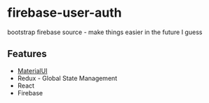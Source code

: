 # firebase-user-auth
bootstrap firebase source - make things easier in the future I guess

## Features
 - [MaterialUI](https://mui.com/material-ui/getting-started/usage/)
 - Redux - Global State Management
 - React
 - Firebase

